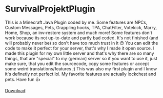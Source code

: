 # SurvivalProjektPlugin
This is a Minecraft Java Plugin coded by me. Some features are NPCs, Custom Messages, Pets, Grappling hooks, TPA, ChatFilter, Votekick, Marry, Home, Shop, an inv-restore system and much more! Some features don't work because its not up-to-date and partly bad coded. 
It's  not finished (and will probably never be) so don't have too much trust in it 😉
You can edit the code to make it perfect for your server, that's why I made it open source.
I made this plugin for my own little server and that's why there are so many things, that are "special" to my (german) server so if you want to use it, just make sure, that you edit the sourcecode, copy some features or accept some weird translations/features ;) This was also my first plugin and I know it's definetly not perfect lol.
My favorite features are actually lockchest and pets.
Have fun 👍

[Download](http://mcsurvivalprojekt.de/plugin/SurvivalprojektPlugin.jar)
